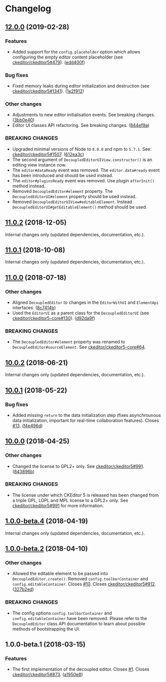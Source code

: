 Changelog
=========

## [12.0.0](https://github.com/ckeditor/ckeditor5-editor-decoupled/compare/v11.0.2...v12.0.0) (2019-02-28)

### Features

* Added support for the `config.placeholder` option which allows configuring the empty editor content placeholder (see [ckeditor/ckeditor5#479](https://github.com/ckeditor/ckeditor5/issues/479)). ([edd400f](https://github.com/ckeditor/ckeditor5-editor-decoupled/commit/edd400f))

### Bug fixes

* Fixed memory leaks during editor initialization and destruction (see [ckeditor/ckeditor5#1341](https://github.com/ckeditor/ckeditor5/issues/1341)). ([1e2f912](https://github.com/ckeditor/ckeditor5-editor-decoupled/commit/1e2f912))

### Other changes

* Adjustments to new editor initialisation events. See breaking changes. ([3bb0e40](https://github.com/ckeditor/ckeditor5-editor-decoupled/commit/3bb0e40))
* Editor UI classes API refactoring. See breaking changes. ([844ef9a](https://github.com/ckeditor/ckeditor5-editor-decoupled/commit/844ef9a))

### BREAKING CHANGES

* Upgraded minimal versions of Node to `8.0.0` and npm to `5.7.1`. See: [ckeditor/ckeditor5#1507](https://github.com/ckeditor/ckeditor5/issues/1507). ([612ea3c](https://github.com/ckeditor/ckeditor5-cloud-services/commit/612ea3c))
* The second argument of `DecoupledEditorUIView.constructor()` is an editing view instance now.
* The `editor#dataReady` event was removed. The `editor.data#ready` event has been introduced and should be used instead.
* The `editor#pluginsReady` event was removed. Use plugin `afterInit()` method instead.
* Removed `DecoupledEditor#element` property. The `DecoupledEditorUI#element` property should be used instead.
* Removed `DecoupledEditorUIView#editableElement`. Instead `DecoupledEditorUI#getEditableElement()` method should be used.


## [11.0.2](https://github.com/ckeditor/ckeditor5-editor-decoupled/compare/v11.0.1...v11.0.2) (2018-12-05)

Internal changes only (updated dependencies, documentation, etc.).


## [11.0.1](https://github.com/ckeditor/ckeditor5-editor-decoupled/compare/v11.0.0...v11.0.1) (2018-10-08)

Internal changes only (updated dependencies, documentation, etc.).


## [11.0.0](https://github.com/ckeditor/ckeditor5-editor-decoupled/compare/v10.0.2...v11.0.0) (2018-07-18)

### Other changes

* Aligned `DecoupledEditor` to changes in the `EditorWithUI` and `ElementApi` interfaces. ([8c7414b](https://github.com/ckeditor/ckeditor5-editor-decoupled/commit/8c7414b))
* Used the `EditorUI` as a parent class for the `DecoupledEditorUI` (see [ckeditor/ckeditor5-core#130](https://github.com/ckeditor/ckeditor5-core/issues/130)). ([d92da9f](https://github.com/ckeditor/ckeditor5-editor-decoupled/commit/d92da9f))

### BREAKING CHANGES

* The `DecoupledEditor#element` property was renamed to `DecoupledEditor#sourceElement`. See [ckeditor/ckeditor5-core#64](https://github.com/ckeditor/ckeditor5-core/issues/64).


## [10.0.2](https://github.com/ckeditor/ckeditor5-editor-decoupled/compare/v10.0.1...v10.0.2) (2018-06-21)

Internal changes only (updated dependencies, documentation, etc.).


## [10.0.1](https://github.com/ckeditor/ckeditor5-editor-decoupled/compare/v10.0.0...v10.0.1) (2018-05-22)

### Bug fixes

* Added missing `return` to the data initialization step (fixes asynchrounous data initialization, important for real-time collaboration features). Closes [#13](https://github.com/ckeditor/ckeditor5-editor-decoupled/issues/13). ([f4e496d](https://github.com/ckeditor/ckeditor5-editor-decoupled/commit/f4e496d))


## [10.0.0](https://github.com/ckeditor/ckeditor5-editor-decoupled/compare/v1.0.0-beta.4...v10.0.0) (2018-04-25)

### Other changes

* Changed the license to GPL2+ only. See [ckeditor/ckeditor5#991](https://github.com/ckeditor/ckeditor5/issues/991). ([843896b](https://github.com/ckeditor/ckeditor5-editor-decoupled/commit/843896b))

### BREAKING CHANGES

* The license under which CKEditor 5 is released has been changed from a triple GPL, LGPL and MPL license to a GPL2+ only. See [ckeditor/ckeditor5#991](https://github.com/ckeditor/ckeditor5/issues/991) for more information.


## [1.0.0-beta.4](https://github.com/ckeditor/ckeditor5-editor-decoupled/compare/v1.0.0-beta.2...v1.0.0-beta.4) (2018-04-19)

Internal changes only (updated dependencies, documentation, etc.).


## [1.0.0-beta.2](https://github.com/ckeditor/ckeditor5-editor-decoupled/compare/v1.0.0-beta.1...v1.0.0-beta.2) (2018-04-10)

### Other changes

* Allowed the editable element to be passed into `DecoupledEditor.create()`. Removed `config.toolbarContainer` and `config.editableContainer`. Closes [#10](https://github.com/ckeditor/ckeditor5-editor-decoupled/issues/10). Closes [ckeditor/ckeditor5#912](https://github.com/ckeditor/ckeditor5/issues/912). ([327b2ed](https://github.com/ckeditor/ckeditor5-editor-decoupled/commit/327b2ed))

### BREAKING CHANGES

* The config options `config.toolbarContainer` and `config.editableContainer` have been removed. Please refer to the `DecoupledEditor` class API documentation to learn about possible methods of bootstrapping the UI.


## 1.0.0-beta.1 (2018-03-15)

### Features

* The first implementation of the decoupled editor. Closes [#1](https://github.com/ckeditor/ckeditor5-editor-decoupled/issues/1). Closes [ckeditor/ckeditor5#873](https://github.com/ckeditor/ckeditor5/issues/873). ([a1950e8](https://github.com/ckeditor/ckeditor5-editor-decoupled/commit/a1950e8))
